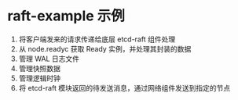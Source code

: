 # raft-example 示例
1. 将客户端发来的请求传递给底层 etcd-raft 组件处理
2. 从 node.readyc 获取 Ready 实例，并处理其封装的数据
3. 管理 WAL 日志文件
4. 管理快照数据
5. 管理逻辑时钟
6. 将 etcd-raft 模块返回的待发送消息，通过网络组件发送到指定的节点


